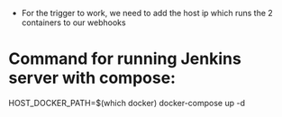 - For the trigger to work, we need to add the host ip which runs the 2 containers to our webhooks

# Command for running Jenkins server with compose:
HOST_DOCKER_PATH=$(which docker) docker-compose up -d

